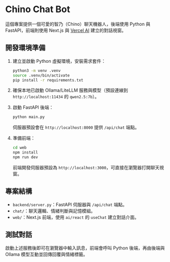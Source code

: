 # Chino Chat Bot

這個專案提供一個可愛的智乃（Chino）聊天機器人，後端使用 Python 與 FastAPI，前端則使用 Next.js 與 [Vercel AI](https://github.com/vercel/ai) 建立的對話視窗。

## 開發環境準備

1. 建立並啟動 Python 虛擬環境，安裝需求套件：
   ```bash
   python3 -m venv .venv
   source .venv/bin/activate
   pip install -r requirements.txt
   ```

2. 確保本地已啟動 Ollama/LiteLLM 服務與模型（預設連線到 `http://localhost:11434` 的 `qwen2.5:7b`）。

3. 啟動 FastAPI 後端：
   ```bash
   python main.py
   ```
   伺服器預設會在 `http://localhost:8000` 提供 `/api/chat` 端點。

4. 準備前端：
   ```bash
   cd web
   npm install
   npm run dev
   ```
   前端開發伺服器預設為 `http://localhost:3000`，可直接在瀏覽器打開聊天視窗。

## 專案結構

- `backend/server.py`：FastAPI 伺服器與 `/api/chat` 端點。
- `chat/`：聊天邏輯、情緒判斷與記憶模組。
- `web/`：Next.js 前端，使用 `ai/react` 的 `useChat` 建立對話介面。

## 測試對話

啟動上述服務後即可在瀏覽器中輸入訊息，前端會呼叫 Python 後端，再由後端與 Ollama 模型互動並回傳回覆與情緒標籤。